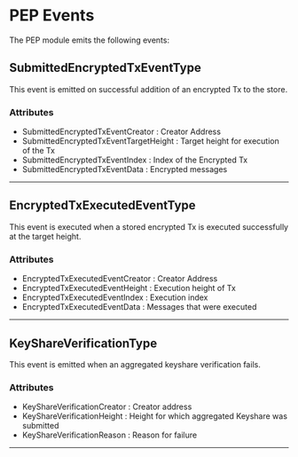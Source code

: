 # PEP Events

The PEP module emits the following events:

## SubmittedEncryptedTxEventType

This event is emitted on successful addition of an encrypted Tx to the store.

### Attributes

- SubmittedEncryptedTxEventCreator : Creator Address
- SubmittedEncryptedTxEventTargetHeight : Target height for execution of the Tx
- SubmittedEncryptedTxEventIndex : Index of the Encrypted Tx
- SubmittedEncryptedTxEventData : Encrypted messages

---

## EncryptedTxExecutedEventType

This event is executed when a stored encrypted Tx is executed successfully at the target height.

### Attributes

- EncryptedTxExecutedEventCreator : Creator Address
- EncryptedTxExecutedEventHeight : Execution height of Tx
- EncryptedTxExecutedEventIndex : Execution index
- EncryptedTxExecutedEventData : Messages that were executed

---

## KeyShareVerificationType

This event is emitted when an aggregated keyshare verification fails.

### Attributes

- KeyShareVerificationCreator : Creator address
- KeyShareVerificationHeight : Height for which aggregated Keyshare was submitted
- KeyShareVerificationReason : Reason for failure

---
